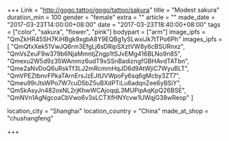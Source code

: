 +++
Link = "http://gogo.tattoo/gogo/tattoo/sakura"
title = "Modest sakura"
duration_min = 100
gender = "female"
extra = ""
article = ""
made_date = "2017-03-23T14:00:00+08:00"
date = "2017-03-23T18:40:00+08:00"
tags = ["color", "sakura", "flower", "pink"]
bodypart = ["arm"]
image_ipfs = "QmZkHR45SH7KiHBgk9xgbA8Y9EQBg1ySLwxiJk7tTPo6Ph"
images_ipfs = [  "QmQfxXek51VwJQ6rm3EfgLj6sDRipSXztVW8y6cBSURnxz",
  "QmVsZeuF9w379b6NjaMmntjZngp1tSJvEMg416BLNo9n85",
  "Qmexu2W5d9z35WAmmz6udT9xSSnBadizngfGBHAvdTATbn",
  "Qme2aNvDoQ6uRskTf3LJ2mRcmmHqJD6d9AtWjiC7WyuBLT",
  "QmVPEZtbnvFPkaTArnErsJzEJtUVWpoFy6sq6gMcby3ZT7",
  "Qmeu99rJtsWPo7W7cuD5bZ5uBXdPTiLu6adqnZee6yBSiY",
  "QmSkAsyJn482oxNL2rjKhwWCAjoqqL3MUPipAqKpQ26BSE",
  "QmNVn1AgNgcoaCbVwo6v3xLCTXfHNYcvw1UWqjG38wReop"
]

location_city = "Shanghai"
location_country = "China"
made_at_shop = "chushangfeng"

+++

